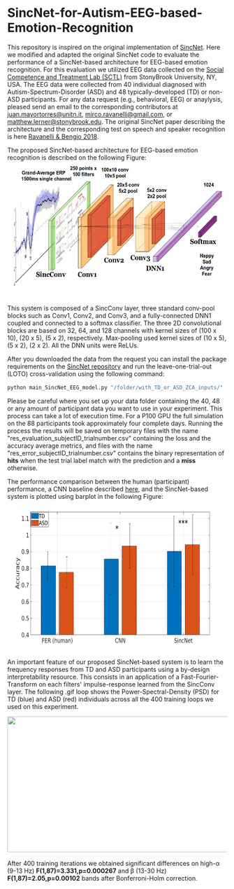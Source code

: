 # SincNet-for-Autism-EEG-based-Emotion-Recognition

This repository is inspired on the original implementation of [SincNet](https://github.com/mravanelli/SincNet). Here we modified and adapted the original SincNet code to evaluate the performance of a SincNet-based architecture for EEG-based emotion recognition. For this evaluation we utilized EEG data collected on the [Social Competence and Treatment Lab (SCTL)](https://www.lernerlab.com/) from StonyBrook University, NY, USA. The EEG data were collected from 40 individual diagnosed with Autism-Spectrum-Disorder (ASD) and 48 typically-developed (TD) or non-ASD participants. For any data request (e.g., behavioral, EEG) or anaylysis, pleased send an email to the corresponding contributors at juan.mayortorres@unitn.it, mirco.ravanelli@gmail.com, or matthew.lerner@stonybrook.edu. The original SincNet paper describing the architecture and the corresponding test on speech and speaker recognition is here [Ravanelli & Bengio 2018](https://arxiv.org/abs/1812.05920).

The proposed SincNet-based architecture for EEG-based emotion recognition is described on the following Figure:
<img src="https://github.com/meiyor/SincNet-for-Autism-EEG-based-Emotion-Recognition/blob/main/pipeline_sincnet_alone.jpg" width="900" height="310">

This system is composed of a SincConv layer, three standard conv-pool blocks such as Conv1, Conv2, and Conv3, and a fully-connected DNN1 coupled and connected to a softmax classifier. The three 2D convolutional blocks are based on 32, 64, and 128 channels with kernel sizes of (100 x 10), (20 x 5), (5 x 2), respectively. Max-pooling used kernel sizes of (10 x 5), (5 x 2), (2 x 2). All the DNN units were ReLUs.

After you downloaded the data from the request you can install the package requirements on the  [SincNet repository](https://github.com/mravanelli/SincNet) and run the leave-one-trial-out (LOTO) cross-validation using the following command: 

```python
python main_SincNet_EEG_model.py "/folder/with_TD_or_ASD_ZCA_inputs/"
```
Please be careful where you set up your data folder containing the 40, 48 or any amount of participant data you want to use in your experiment. This process can take a lot of execution time. For a P100 GPU the full simulation on the 88 participants took approximately four complete days. Running the process the results will be saved on temporary files with the name "res_evaluation_subjectID_trialnumber.csv" containing the loss and the accuracy average metrics, and files with the name "res_error_subjectID_trialnumber.csv" contains the binary representation of **hits** when the test trial label match with the prediction and a **miss** otherwise.

The performance comparison between the human (participant) performance, a CNN baseline described [here](https://github.com/meiyor/Deep-Learning-Emotion-Decoding-using-EEG-data-from-Autism-individuals), and the SincNet-based system is plotted using barplot in the following Figure:

<img src="https://github.com/meiyor/SincNet-for-Autism-EEG-based-Emotion-Recognition/blob/main/comp_sinc_paper_EMBC.jpg" width="700" height="330">

An important feature of our proposed SincNet-based system is to learn the frequency responses from TD and ASD participants using a by-design interpretability resource. This consists in an application of a Fast-Fourier-Transform on each filters' impulse-response learned from the SincConv layer. The following .gif loop shows the Power-Spectral-Density (PSD) for TD (blue) and ASD (red) individuals across all the 400 training loops we used on this experiment.

<img src="https://github.com/meiyor/SincNet-for-Autism-EEG-based-Emotion-Recognition/blob/main/output_more_summary_TD_ASD.gif" width="600" height="310">

After 400 training iterations we obtained significant differences on high-α (9-13 Hz) **F(1,87)=3.331,p=0.000267** and β (13-30 Hz) **F(1,87)=2.05,p=0.00102** bands after Bonferroni-Holm correction.
